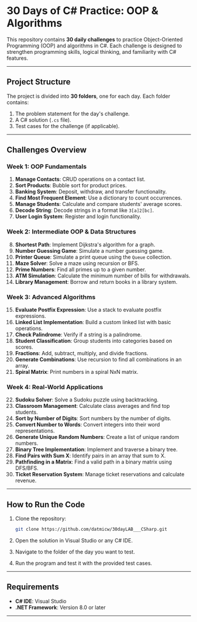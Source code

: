 
# 30 Days of C# Practice: OOP & Algorithms  

This repository contains **30 daily challenges** to practice Object-Oriented Programming (OOP) and algorithms in C#. Each challenge is designed to strengthen programming skills, logical thinking, and familiarity with C# features.  

---

## **Project Structure**  

The project is divided into **30 folders**, one for each day. Each folder contains:  
1. The problem statement for the day's challenge.  
2. A C# solution (`.cs` file).  
3. Test cases for the challenge (if applicable).  

---

## **Challenges Overview**  

### **Week 1: OOP Fundamentals**  
1. **Manage Contacts**: CRUD operations on a contact list.  
2. **Sort Products**: Bubble sort for product prices.  
3. **Banking System**: Deposit, withdraw, and transfer functionality.  
4. **Find Most Frequent Element**: Use a dictionary to count occurrences.  
5. **Manage Students**: Calculate and compare students' average scores.  
6. **Decode String**: Decode strings in a format like `3[a]2[bc]`.  
7. **User Login System**: Register and login functionality.  

### **Week 2: Intermediate OOP & Data Structures**  
8. **Shortest Path**: Implement Dijkstra's algorithm for a graph.  
9. **Number Guessing Game**: Simulate a number guessing game.  
10. **Printer Queue**: Simulate a print queue using the `Queue` collection.  
11. **Maze Solver**: Solve a maze using recursion or BFS.  
12. **Prime Numbers**: Find all primes up to a given number.  
13. **ATM Simulation**: Calculate the minimum number of bills for withdrawals.  
14. **Library Management**: Borrow and return books in a library system.  

### **Week 3: Advanced Algorithms**  
15. **Evaluate Postfix Expression**: Use a stack to evaluate postfix expressions.  
16. **Linked List Implementation**: Build a custom linked list with basic operations.  
17. **Check Palindrome**: Verify if a string is a palindrome.  
18. **Student Classification**: Group students into categories based on scores.  
19. **Fractions**: Add, subtract, multiply, and divide fractions.  
20. **Generate Combinations**: Use recursion to find all combinations in an array.  
21. **Spiral Matrix**: Print numbers in a spiral NxN matrix.  

### **Week 4: Real-World Applications**  
22. **Sudoku Solver**: Solve a Sudoku puzzle using backtracking.  
23. **Classroom Management**: Calculate class averages and find top students.  
24. **Sort by Number of Digits**: Sort numbers by the number of digits.  
25. **Convert Number to Words**: Convert integers into their word representations.  
26. **Generate Unique Random Numbers**: Create a list of unique random numbers.  
27. **Binary Tree Implementation**: Implement and traverse a binary tree.  
28. **Find Pairs with Sum X**: Identify pairs in an array that sum to X.  
29. **Pathfinding in a Matrix**: Find a valid path in a binary matrix using DFS/BFS.  
30. **Ticket Reservation System**: Manage ticket reservations and calculate revenue.  

---

## **How to Run the Code**  

1. Clone the repository:  
   ```bash  
   git clone https://github.com/datmicw/30dayLAB___CSharp.git  
   ```  

2. Open the solution in Visual Studio or any C# IDE.  

3. Navigate to the folder of the day you want to test.  

4. Run the program and test it with the provided test cases.  

---

## **Requirements**  

- **C# IDE**: Visual Studio
- **.NET Framework**: Version 8.0 or later  

---

